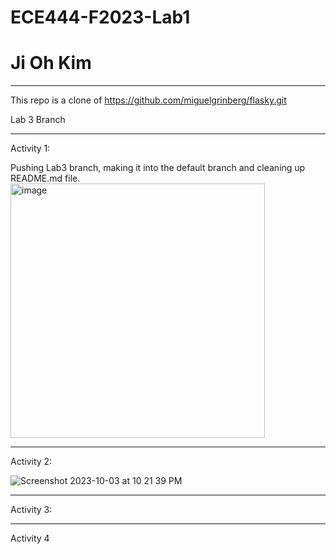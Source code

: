# ECE444-F2023-Lab1

# Ji Oh Kim

***

This repo is a clone of https://github.com/miguelgrinberg/flasky.git

Lab 3 Branch

***

Activity 1:

Pushing Lab3 branch, making it into the default branch and cleaning up README.md file.
<img width="407" alt="image" src="https://github.com/jioh-kim/ECE444-F2023-Lab1/assets/77854386/e0b89cbd-fd7a-4249-b266-7f0fb8a8ab3d">


***

Activity 2:

![Screenshot 2023-10-03 at 10 21 39 PM](https://github.com/jioh-kim/ECE444-F2023-Lab1/assets/77854386/ab3b965d-067c-47d3-9110-47bed896f815)

***

Activity 3:


***

Activity 4







